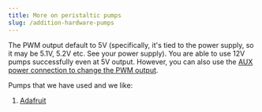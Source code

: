```yaml
---
title: More on peristaltic pumps
slug: /addition-hardware-pumps
---
```


The PWM output default to 5V (specifically, it's tied to the power supply, so it may be 5.1V, 5.2V etc. See your power supply). You are able to use 12V pumps successfully even at 5V output. However, you can also use the [AUX power connection to change the PWM output](https://docs.pioreactor.com/user-guide/external-power).


Pumps that we have used and we like:

1. [Adafruit](https://www.adafruit.com/product/1150)

